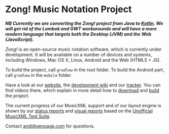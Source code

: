 # Zong! Music Notation Project

***NB Currently we are converting the Zong! project from Java to [Kotlin](https://kotlinlang.org). We will get rid of the Lombok and GWT workarounds and will have a more modern language that targets both the Desktop (JVM) and the Web (JavaScript).***

_Zong!_ is an open-source music notation software, which is currently under development. It will be available on a number of devices and systems, including Windows, Mac OS X, Linux, Android and the Web (HTML5 + JS).

To build the project, call `gradlew` in the root folder. To build the Android part, call `gradlew` in the `mobile` folder.

Have a look at our [website](http://www.zong-music.com/), the [development wiki](https://xenoage.atlassian.net/wiki/display/ZONG/Zong!+Wiki) and our [tracker](https://xenoage.atlassian.net/). You can find videos there, which explain in more detail how to [download](https://xenoage.atlassian.net/wiki/display/ZONG/Download) and [build](https://xenoage.atlassian.net/wiki/display/ZONG/Compile) the project.

The current progress of our MusicXML support and of our layout engine is shown by our [status reports](http://test.xenoage.com/zong/musicxmltestsuite/) and [visual reports](http://test.xenoage.com/zong/musicxmltestsuite/visual.html) based on the [Unofficial MusicXML Test Suite](http://lilypond.org/doc/v2.18/input/regression/musicxml/collated-files.html).

Contact andi@xenoage.com for questions.
